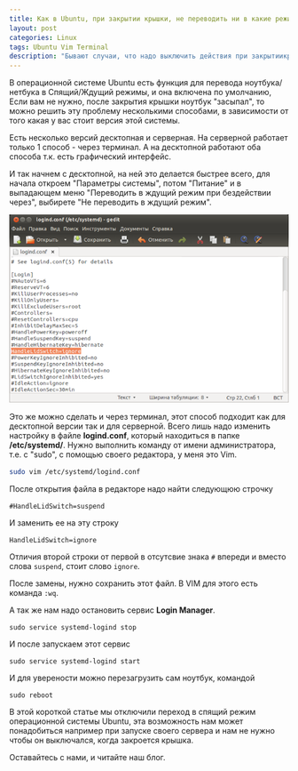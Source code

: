 ```yaml
---
title: Как в Ubuntu, при закрытии крышки, не переводить ни в какие режимы
layout: post
categories: Linux
tags: Ubuntu Vim Terminal
description: "Бывают случаи, что надо выключить действия при закрытиикрышки ноутбука. В Ubuntu это можно сделать несколькими способами"
---
```


В операционной системе Ubuntu есть функция для перевода ноутбука/нетбука в
Спящий/Ждущий режимы, и она включена по умолчанию, Если вам не нужно, после
закрытия крышки ноутбук "засыпал", то можно решить эту проблему несколькими
способами, в зависимости от того какая у вас стоит версия этой системы.

Есть несколько версий десктопная и серверная. На серверной работает только
1 способ - через терминал. А на десктопной работают оба способа т.к. есть
графический интерфейс.

И так начнем с десктопной, на ней это делается быстрее всего, для начала откроем
"Параметры системы", потом "Питание" и в выпадающем меню "Переводить в ждущий
режим при бездействии через", выбирете "Не переводить в ждущий режим".

![Выбираем "Не переводить в ждущий режим"](/images/post/on-laptop-lid-closing-do-nothing-on-ubuntu-image1.png)

Это же можно сделать и через терминал, этот способ подходит как для десктопной
версии так и для серверной. Всего лишь надо изменить настройку в файле **logind.conf**,
который находиться в папке **/etc/systemd/**. Нужно выполнить команду от имени
администратора, т.е. с "sudo", с помощью своего редактора, у меня это Vim.

```bash
sudo vim /etc/systemd/logind.conf
```

После открытия файла в редакторе надо найти следующюю строчку

```
#HandleLidSwitch=suspend
```

И заменить ее на эту строку

```
HandleLidSwitch=ignore
```

Отличия второй строки от первой в отсутсвие знака `#` впереди и вместо слова `suspend`,
стоит слово `ignore`.

После замены, нужно сохранить этот файл. В VIM для этого есть команда `:wq`.

А так же нам надо остановить сервис **Login Manager**.

```
sudo service systemd-logind stop
```

И после запускаем этот сервис

```
sudo service systemd-logind start
```


И для уверености можно перезагрузить сам ноутбук, командой

```
sudo reboot
```

В этой короткой статье мы отключили переход в спящий режим операционной системы
Ubuntu, эта возможность нам может понадобиться например при запуске своего сервера
и нам не нужно чтобы он выключался, когда закроется крышка.

Оставайтесь с нами, и читайте наш блог.

